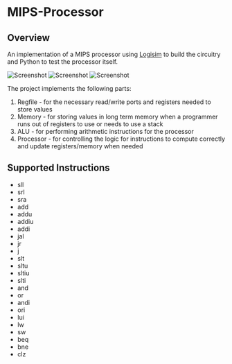 # MIPS-Processor
## Overview
An implementation of a MIPS processor using [Logisim](http://www.cburch.com/logisim/) to build the circuitry and Python to test the processor itself.

![Screenshot](cpu1.png)
![Screenshot](cpu2.png)
![Screenshot](cpu3.png)

The project implements the following parts:
1. Regfile - for the necessary read/write ports and registers needed to store values
2. Memory - for storing values in long term memory when a programmer runs out of registers to use or needs to use a stack
2. ALU - for performing arithmetic instructions for the processor
3. Processor - for controlling the logic for instructions to compute correctly and update registers/memory when needed

## Supported Instructions
- sll
- srl
- sra
- add
- addu
- addiu
- addi
- jal
- jr
- j
- slt
- sltu
- sltiu
- slti
- and
- or
- andi
- ori
- lui
- lw
- sw
- beq
- bne
- clz